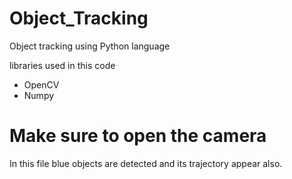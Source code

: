 # Object_Tracking

Object tracking using Python language

libraries used in this code
- OpenCV
- Numpy

# Make sure to open the camera 

In this file blue objects are detected and its trajectory appear also.
